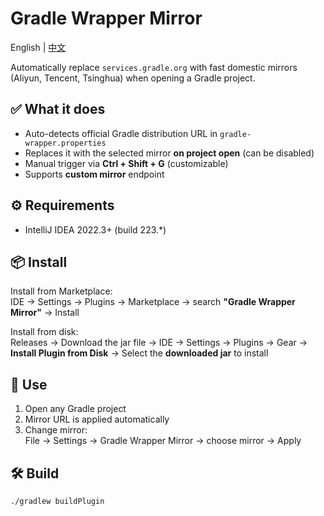 # Gradle Wrapper Mirror

English | [中文](Readme.md)

Automatically replace `services.gradle.org` with fast domestic mirrors (Aliyun, Tencent, Tsinghua) when opening a Gradle project.

## ✅ What it does
- Auto-detects official Gradle distribution URL in `gradle-wrapper.properties`
- Replaces it with the selected mirror **on project open** (can be disabled)
- Manual trigger via **Ctrl + Shift + G** (customizable)
- Supports **custom mirror** endpoint

## ⚙️ Requirements
- IntelliJ IDEA 2022.3+ (build 223.*)

## 📦 Install
Install from Marketplace:  
IDE → Settings → Plugins → Marketplace → search **"Gradle Wrapper Mirror"** → Install

Install from disk:  
Releases → Download the jar file → IDE → Settings → Plugins → Gear → **Install Plugin from Disk** → Select the **downloaded jar** to install

## 🚀 Use
1. Open any Gradle project
2. Mirror URL is applied automatically
3. Change mirror:  
   File → Settings → Gradle Wrapper Mirror → choose mirror → Apply

## 🛠️ Build
```bash
./gradlew buildPlugin
